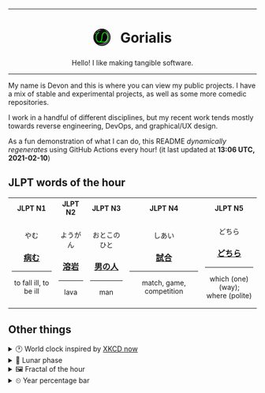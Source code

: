 ***

<h1 align="center">
<sub>
    <img src="readme/resources/avatar.png" height="36">
</sub>
&nbsp;
Gorialis
</h1>
<p align="center">
Hello! I like making tangible software.
</p>

***

My name is Devon and this is where you can view my public projects. I have a mix of stable and experimental projects, as well as some more comedic repositories.

I work in a handful of different disciplines, but my recent work tends mostly towards reverse engineering, DevOps, and graphical/UX design.

As a fun demonstration of what I can do, this README *dynamically regenerates* using GitHub Actions every hour! (it last updated at **13:06 UTC, 2021-02-10**)

<h2>JLPT words of the hour</h2>
<table>
    <tr>
        <th>JLPT N1</th>
        <th>JLPT N2</th>
        <th>JLPT N3</th>
        <th>JLPT N4</th>
        <th>JLPT N5</th>
    </tr>
    <tr>
        <td>
            <p align="center">やむ</p>
            <h3 align="center"><b><a href="https://jisho.org/search/%E7%97%85%E3%82%80">病む</a></b></h3>
            <hr>
            <p align="center">to fall ill,<wbr> to be ill</p>
        </td>
        <td>
            <p align="center">ようがん</p>
            <h3 align="center"><b><a href="https://jisho.org/search/%E6%BA%B6%E5%B2%A9">溶岩</a></b></h3>
            <hr>
            <p align="center">lava</p>
        </td>
        <td>
            <p align="center">おとこのひと</p>
            <h3 align="center"><b><a href="https://jisho.org/search/%E7%94%B7%E3%81%AE%E4%BA%BA">男の人</a></b></h3>
            <hr>
            <p align="center">man</p>
        </td>
        <td>
            <p align="center">しあい</p>
            <h3 align="center"><b><a href="https://jisho.org/search/%E8%A9%A6%E5%90%88">試合</a></b></h3>
            <hr>
            <p align="center">match,<wbr> game,<wbr> competition</p>
        </td>
        <td>
            <p align="center">どちら</p>
            <h3 align="center"><b><a href="https://jisho.org/search/%E3%81%A9%E3%81%A1%E3%82%89">どちら</a></b></h3>
            <hr>
            <p align="center">which (one) (way);<br> where (polite)</p>
        </td>
    </tr>
</table>

<h2>Other things</h2>
<details>
<summary>🕐  World clock inspired by <a href="https://xkcd.com/now">XKCD now</a></summary>

> <img src="generated/now.png" width="512">

</details>
<details>
<summary>🌙 Lunar phase</summary>

The moon is approximately 98.00% through its phase ().

</details>
<details>
<summary>&#x1f5bc; Fractal of the hour</summary>

> <img src="generated/fractal.png" width="512">

</details>
<details>
<summary>&#x23f2; Year percentage bar</summary>
<pre><code>2021 [██▁▁▁▁▁▁▁▁▁▁▁▁▁▁▁▁▁▁] 11.11%</code></pre>
</details>
